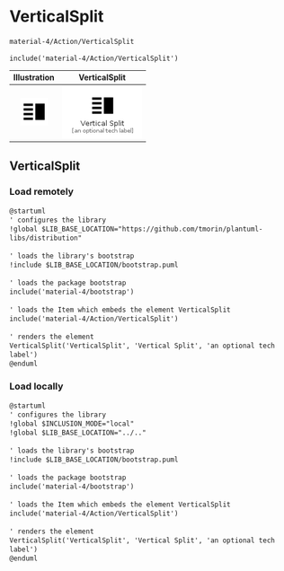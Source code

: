 # VerticalSplit


```text
material-4/Action/VerticalSplit
```

```text
include('material-4/Action/VerticalSplit')
```



| Illustration | VerticalSplit |
| :---: | :---: |
| ![illustration for Illustration](../../material-4/Action/VerticalSplit.png) | ![illustration for VerticalSplit](../../material-4/Action/VerticalSplit.Local.png) |




## VerticalSplit

### Load remotely
```plantuml
@startuml
' configures the library
!global $LIB_BASE_LOCATION="https://github.com/tmorin/plantuml-libs/distribution"

' loads the library's bootstrap
!include $LIB_BASE_LOCATION/bootstrap.puml

' loads the package bootstrap
include('material-4/bootstrap')

' loads the Item which embeds the element VerticalSplit
include('material-4/Action/VerticalSplit')

' renders the element
VerticalSplit('VerticalSplit', 'Vertical Split', 'an optional tech label')
@enduml
```

### Load locally
```plantuml
@startuml
' configures the library
!global $INCLUSION_MODE="local"
!global $LIB_BASE_LOCATION="../.."

' loads the library's bootstrap
!include $LIB_BASE_LOCATION/bootstrap.puml

' loads the package bootstrap
include('material-4/bootstrap')

' loads the Item which embeds the element VerticalSplit
include('material-4/Action/VerticalSplit')

' renders the element
VerticalSplit('VerticalSplit', 'Vertical Split', 'an optional tech label')
@enduml
```


